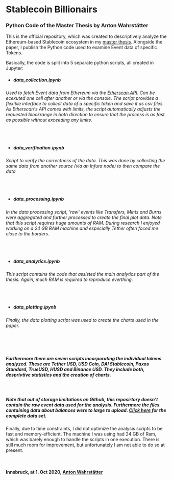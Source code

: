 # Stablecoin Billionairs
### Python Code of the Master Thesis by Anton Wahrstätter 

This is the official repository, which was created to descriptively analyze the Ethereum-based Stablecoin ecosystem in my [master thesis](https://papers.ssrn.com/sol3/papers.cfm?abstract_id=3737404). Alongside the paper, I publish the Python code used to examine Event data of specific Tokens.

Basically, the code is split into 5 separate python scripts, all created in Jupyter:


- ##### data_collection.ipynb
###### Used to fetch Event data from Ethereum via the [Etherscan API](https://etherscan.io/apis). Can be ecexuted one cell after another or  via the console. The script provides a flexible interface to collect data of a specific token and save it as csv files. As Etherscan's API comes with limits, the script automatically adjusts the requested blockrange in both direction to ensure that the process is as fast as possible without exceeding any limits. 
<br>

- ##### data_verification.ipynb
###### Script to verify the correctness of the data. This was done by collecting the same data from another source (via an Infura node) to then compare the data
<br>

- ##### data_processing.ipynb
######  In the data processing script, 'raw' events like Transfers, Mints and Burns were aggregated and further processed to create the final plot data. Note that this script requires huge amounts of RAM. During research I enjoyed working on a 24 GB RAM machine and especially Tether often foced me close to the borders.

<br>

- ##### data_analytics.ipynb
###### This script contains the code that assisted the main analytics part of the thesis. Again, much RAM is required to reproduce everthing. 
<br>

- ##### data_plotting.ipynb
###### Finally, the data plotting script was used to create the charts used in the paper.
<br>


<br>



##### Furthermore there are seven scripts incorporating the individual tokens analyzed. These are Tether USD, USD Coin, DAI Stablecoin, Paxos Standard, TrueUSD, HUSD and Binance USD. They include both, desprivtive statistics and the creation of charts.

<br>

##### Note that out of storage limitations on Github, this reposirtory doesn't contain the raw event data used for the analysis. Furthermore the files containing data about balances were to large to upload. [Click here](https://toniwahrstaetter.com/stablecoin_data.html) for the complete data set. 


Finally, due to time constraints, I did not optimize the analysis scripts to be fast and memory-efficient. The machine I was using had 24 GB of Ram, which was barely enough to handle the scripts in one execution. There is still much room for improvement, but unfortunately I am not able to do so at present.


<br>

#### Innsbruck, at 1. Oct 2020, [Anton Wahrstätter](https://toniwahrstaetter.com/)
